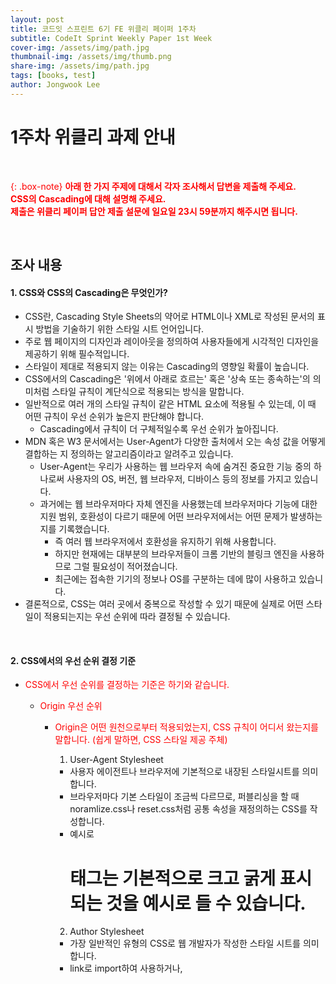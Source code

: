 ```yaml
---
layout: post
title: 코드잇 스프린트 6기 FE 위클리 페이퍼 1주차
subtitle: CodeIt Sprint Weekly Paper 1st Week
cover-img: /assets/img/path.jpg
thumbnail-img: /assets/img/thumb.png
share-img: /assets/img/path.jpg
tags: [books, test]
author: Jongwook Lee
---
```


# 1주차 위클리 과제 안내

<br>

{: .box-note}
**아래 한 가지 주제에 대해서 각자 조사해서 답변을 제출해 주세요.**<br>
**CSS의 Cascading에 대해 설명해 주세요.**<br>
**제출은 위클리 페이퍼 답안 제출 설문에 일요일 23시 59분까지 해주시면 됩니다.**<br>


<br>

## 조사 내용

#### 1. CSS와 CSS의 Cascading은 무엇인가?

- CSS란, Cascading Style Sheets의 약어로 HTML이나 XML로 작성된 문서의 표시 방법을 기술하기 위한 스타일 시트 언어입니다.
- 주로 웹 페이지의 디자인과 레이아웃을 정의하여 사용자들에게 시각적인 디자인을 제공하기 위해 필수적입니다.
- 스타일이 제대로 적용되지 않는 이유는 Cascading의 영향일 확률이 높습니다.
- CSS에서의 Cascading은 '위에서 아래로 흐르는' 혹은 '상속 또는 종속하는'의 의미처럼 스타일 규칙이 계단식으로 적용되는 방식을 말합니다.
- 일반적으로 여러 개의 스타일 규칙이 같은 HTML 요소에 적용될 수 있는데, 이 때 어떤 규칙이 우선 순위가 높은지 판단해야 합니다.
  - Cascading에서 규칙이 더 구체적일수록 우선 순위가 높아집니다.
- MDN 혹은 W3 문서에서는 User-Agent가 다양한 출처에서 오는 속성 값을 어떻게 결합하는 지 정의하는 알고리즘이라고 알려주고 있습니다.
  - User-Agent는 우리가 사용하는 웹 브라우저 속에 숨겨진 중요한 기능 중의 하나로써 사용자의 OS, 버전, 웹 브라우저, 디바이스 등의 정보를 가지고 있습니다.
  - 과거에는 웹 브라우저마다 자체 엔진을 사용했는데 브라우저마다 기능에 대한 지원 범위, 호환성이 다르기 때문에 어떤 브라우저에서는 어떤 문제가 발생하는 지를 기록했습니다.
    - 즉 여러 웹 브라우저에서 호환성을 유지하기 위해 사용합니다.
    - 하지만 현재에는 대부분의 브라우저들이 크롬 기반의 블링크 엔진을 사용하므로 그럴 필요성이 적어졌습니다.
    - 최근에는 접속한 기기의 정보나 OS를 구분하는 데에 많이 사용하고 있습니다.
- 결론적으로, CSS는 여러 곳에서 중복으로 작성할 수 있기 때문에 실제로 어떤 스타일이 적용되는지는 우선 순위에 따라 결정될 수 있습니다.
  
<br>

#### 2. CSS에서의 우선 순위 결정 기준

- CSS에서 우선 순위를 결정하는 기준은 하기와 같습니다.
  - Origin 우선 순위
    - Origin은 어떤 원천으로부터 적용되었는지, CSS 규칙이 어디서 왔는지를 말합니다. (쉽게 말하면, CSS 스타일 제공 주체)
      1.  User-Agent Stylesheet
        - 사용자 에이전트나 브라우저에 기본적으로 내장된 스타일시트를 의미합니다.
        - 브라우저마다 기본 스타일이 조금씩 다르므로, 퍼블리싱을 할 때 noramlize.css나 reset.css처럼 공통 속성을 재정의하는 CSS를 작성합니다.
        - 예시로 <h1> 태그는 기본적으로 크고 굵게 표시되는 것을 예시로 들 수 있습니다.
      2. Author Stylesheet
        - 가장 일반적인 유형의 CSS로 웹 개발자가 작성한 스타일 시트를 의미합니다.
        - link로 import하여 사용하거나, <style> 블록에서 사용하거나, 인라인 스타일로 작성된 스타일시트를 모두 포함합니다.
        - 개발자가 웹사이트에서 <h1>태그에 color:blue 속성을 지정해놓았다면 해당 사이트에서 <h1>태그의 색상은 파란색으로 표시됩니다.
      3. User Stylesheet
        - 개발자가 아닌 웹사이트 사용자가 설정하는 스타일시트를 의미합니다.
        - 일부 사용자는 시각적 불편을 줄이기 위한 목적 등으로 자신만의 스타일시트를 브라우저에 적용할 수 있습니다.

    - Origin에 따른 일반적인 CSS 우선 순위는 하기와 같습니다.<br>
      **Author Stylesheet > User Stylesheet > User Agent Stylesheet (왼쪽 기준으로 우선 순위가 높음)**<br>

    - 만일 !important가 포함된 속성이라면 우선 순위는 하기와 같아집니다.<br>
      **User Agent Stylesheet > User Stylesheet > Author Stylesheet (왼쪽 기준으로 우선 순위가 높음)**<br>

  - 참조 이미지
    ![](img_01.png)
    ![](img_02.png)

  - Author Style 우선 순위
    - Author Stylesheet에서 작성할 수 있는 종류는 하기와 같습니다.
      1. 인라인 스타일(inline 스타일)
        - HTML 요소 내에 직접 적용된 스타일을 의미합니다.
          ```
          <div style="color: red;">This is an inline style.</div>
          ```
        
      2. 내부 스타일(internal/embedded style)
        - HTML 문서 내 `<head>` 섹션의 `<style>` 태그 내에 정의된 스타일을 의미합니다.
          ```
          <style> .example { color: blue; } </style>
          ```
        
      3. 외부 스타일(external style)
        - 외부 CSS 파일에 정의된 스타일을 의미합니다.
        - HTML 문서에서는 `<link>` 태그를 사용하여 외부 스타일 시트를 사용가능합니다.
          ```
          <link rel="stylesheet" href="styles.css">
          ```
        - Author Style 적용 방식에서의 우선 순위는 하기와 같습니다.
        **인라인 스타일 > 내부 스타일 > 외부 스타일 (왼쪽 기준으로 우선 순위가 높음)**


  - Specificity 우선순위
    - CSS 선택자의 특정성에 따라 결정됩니다.
      1. id 카테고리
         - id 선택자 (`#id`)

      2. class 카테고리
         - class 선택자 (`.class`)
         - 속성 선택자 (`[type="text"]`, `[title|="first"]`)
         - 의사 클래스 (`:hover`, `checked`, `:nth-child(2n)`)

      3. type 카테고리
         - HTML 요소 선택자 (`p`, `h1`, `span`)
         - 의사요소 (`::before`, `::placeholder`)

      4. 우선 순위에 영향을 미치지 않는 것들
         - 하기 선택자들은 스타일에 적용되지만 Casading 우선 순위에는 영향을 미치지 않습니다.
           - 전체 선택자 (`*` : Asterisk)
           - `:where()` 의사 클래스

    - Specificity 우선 순위는 하기와 같습니다.
    - id 카테고리 > class 카테고리 > type 카테고리 (왼쪽 기준으로 우선 순위가 높음)
    - 위의 카테고리에 의거하여 최종 우선 순위는 카테고리별 점수가 결합하여 결정됩니다.
    - MDN 문서의 설명에는 0-0-0와 같은 형식으로 점수를 부여합니다.
      ~~~
      #id {
        color: blue; /_ category 1. 1-0-0 _/
      }
      .class {
        color: yellow; /_ category 2. 0-1-0 _/
      }
      p {
        color: red; /_ category 3. 0-0-1 _/
      } \* {
        color: gray; /_ category 4. 0-0-0 _/
      }
      ~~~
      
      ~~~
      <p id="id" class="class">👋 Hello World!</p>
      ~~~
      
  - 작성 순서에 따른 우선 순위 - 아래에 있을수록 우선 순위는 높아집니다.
      ~~~
      .class {
        font-size: 12px;
        font-weight: 700;
        font-family: Pretendard;
        color: blue;
        color: red; /_ 나중에 작성된 red color가 적용됨 _/
      }
      ~~~

      
  <br>
  
  #### 3. 결론

  - 결과적으로 CSS는 스타일을 적용하는 과정에서 Casading 알고리즘을 사용하여 스타일 규칙의 우선 순위를 결정합니다.
  - 우선 순위를 판단하는 기준은 Origin, Specification, 스타일 적용 방법 등을 고려하여 우선 순위를 결정합니다.
  - 캐스캐이딩의 과정은 하기와 같은 진행됩니다.
    1.  스타일 규칙과 요소가 매치되었는지를 검사하여 해당 요소와 관련된 스타일 속성만 선별합니다.
    2.  Origin 및 !import 속성에 따른 우선 순위를 비교합니다.
      - User Agent vs. Author vs. User Stylesheet 간 우선 순위를 판단합니다. (이 때, Important 속성 사용 여부에 따라 우선 순위가 달라질 수 있습니다.)
    3.  Author Style 우선 순위에 따른 우선 순위를 비교합니다.
      - 인라인 -> 내부 -> 외부 간의 우선 순위를 판단합니다.
    4.  Specification 우선 순위
      - #id -> .class -> type 카테고리 순으로 우선 순위를 판단합니다.
      - 작성 순서에 따라 판단합니다.
      - 같은 요소에 동일한 속성이 선언되었을 경우, 나중에 선언된 스타일이 최종적으로 적용됩니다.
  - !important 속성이 적용된 스타일은 가장 우선 순위가 높습니다.
  - 이 때, !important 속성은 우선 순위를 최상위로 변경하므로 많이 사용할수록 디버깅을 복잡하게 만들어 코드의 유지보수를 어렵게 할 수 있으므로 지양하는 것을 권장합니다.

      ~~~
      #hello {
      color: blue;
      font-size: 50px;
      }
      p.contents {
      color: gray;
      font-size: 20px;
      background-color: pink;
      }

          .highlight {
          background-color: yellow;
          }
      ~~~

      ~~~
      <p class="contents" id="hello">hello</p>
      <p class="contents"> this is css</p>
      <p class="contents">my awesome css</p>
      <p class="contents">lets go</p>
      ~~~

  <br>

  #### 4. W3에서의 정의 내용

  - CSS Cascade란 다른 소스들로부터 발생될 수 있는 적절한 값을 User-Agent (브라우저)가 혼합할 지 알려주는 알고리즘입니다.
    - Cascade는 순서 없이 주어진 HTML 요소나 주어진 속성들이 선언된 값들을 특정한 조건과 Cascade된 값을 통해 우선 순위를 결정하여 정렬합니다.

  <br>

  #### 5. 참조

  | Features      | Links                                                  |
  | :------------ | :----------------------------------------------------- |
  | W3 공식 문서  | [링크로 이동](https://www.w3.org/TR/css-cascade-5/#cascading) |
  | 참조 블로그 1 | [링크로 이동](https://makinghome.tistory.com/67)              |
  | 참조 블로그 2 | [링크로 이동](https://ttaerrim.tistory.com/60)                |
